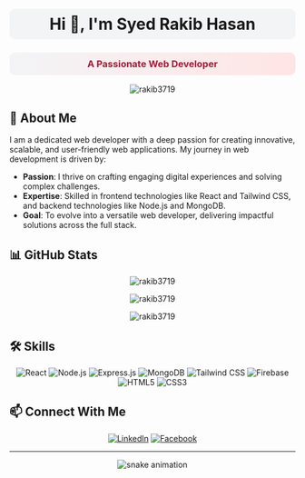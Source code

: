 

<h1 align="center" style="background-color:#f3f4f6; padding: 10px; border-radius: 10px;">Hi 👋, I'm Syed Rakib Hasan</h1>
<h3 align="center" style="color: #aa1936; background: linear-gradient(to right, #f3f4f6, #ffe5e5); padding: 10px; border-radius: 10px;">A Passionate Web Developer</h3>

<p align="center">
  <img src="https://komarev.com/ghpvc/?username=rakib3719&label=Profile%20views&color=0e75b6&style=flat" alt="rakib3719" />
</p>

## 🚀 About Me

I am a dedicated web developer with a deep passion for creating innovative, scalable, and user-friendly web applications. My journey in web development is driven by:

- **Passion**: I thrive on crafting engaging digital experiences and solving complex challenges.
- **Expertise**: Skilled in frontend technologies like React and Tailwind CSS, and backend technologies like Node.js and MongoDB.
- **Goal**: To evolve into a versatile web developer, delivering impactful solutions across the full stack.

## 📊 GitHub Stats

<p align="center">
  <img src="https://github-readme-streak-stats.herokuapp.com/?user=rakib3719&theme=radical" alt="rakib3719" />
</p>

<p align="center">
  <img src="https://github-readme-stats.vercel.app/api?username=rakib3719&show_icons=true&theme=radical" alt="rakib3719" />
</p>

<p align="center">
  <img src="https://github-readme-stats.vercel.app/api/top-langs?username=rakib3719&show_icons=true&locale=en&layout=compact&theme=radical" alt="rakib3719" />
</p>

## 🛠️ Skills

<p align="center">
  <img src="https://img.shields.io/badge/React-61DAFB?style=for-the-badge&logo=react&logoColor=white" alt="React" />
  <img src="https://img.shields.io/badge/Node.js-339933?style=for-the-badge&logo=nodedotjs&logoColor=white" alt="Node.js" />
  <img src="https://img.shields.io/badge/Express.js-000000?style=for-the-badge&logo=express&logoColor=white" alt="Express.js" />
  <img src="https://img.shields.io/badge/MongoDB-47A248?style=for-the-badge&logo=mongodb&logoColor=white" alt="MongoDB" />
  <img src="https://img.shields.io/badge/Tailwind_CSS-38B2AC?style=for-the-badge&logo=tailwind-css&logoColor=white" alt="Tailwind CSS" />
  <img src="https://img.shields.io/badge/Firebase-FFCA28?style=for-the-badge&logo=firebase&logoColor=white" alt="Firebase" />
  <img src="https://img.shields.io/badge/HTML5-E34F26?style=for-the-badge&logo=html5&logoColor=white" alt="HTML5" />
  <img src="https://img.shields.io/badge/CSS3-1572B6?style=for-the-badge&logo=css3&logoColor=white" alt="CSS3" />
</p>

## 📫 Connect With Me

<p align="center">
  <a href="https://www.linkedin.com/in/srakib/" target="blank"><img src="https://img.shields.io/badge/LinkedIn-0077B5?style=for-the-badge&logo=linkedin&logoColor=white" alt="LinkedIn" /></a>
  <a href="https://www.facebook.com/msrh.koraibrakib" target="blank"><img src="https://img.shields.io/badge/Facebook-1877F2?style=for-the-badge&logo=facebook&logoColor=white" alt="Facebook" /></a>

</p>

---

<p align="center">
  <img src="https://raw.githubusercontent.com/rakib3719/rakib3719/output/github-contribution-grid-snake.svg" alt="snake animation" />
</p>

